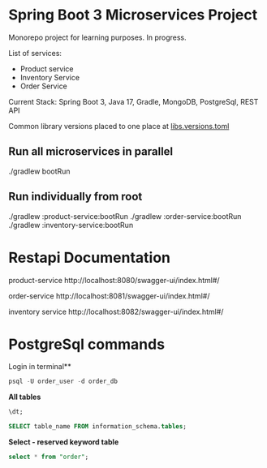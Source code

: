 # Spring Boot 3 Microservices Project

Monorepo project for learning purposes. In progress.

List of services:
 - Product service
 - Inventory Service
 - Order Service

Current Stack:
Spring Boot 3, Java 17, Gradle, MongoDB, PostgreSql, REST API

Common library versions placed to one place at [libs.versions.toml](gradle%2Flibs.versions.toml)

## Run all microservices in parallel
./gradlew bootRun

## Run individually from root

./gradlew :product-service:bootRun
./gradlew :order-service:bootRun
./gradlew :inventory-service:bootRun

# Restapi Documentation

product-service
http://localhost:8080/swagger-ui/index.html#/

order-service
http://localhost:8081/swagger-ui/index.html#/

inventory service
http://localhost:8082/swagger-ui/index.html#/

# PostgreSql commands
Login in terminal**
```sql
psql -U order_user -d order_db
```

**All tables**
```sql
\dt;
```
```sql
SELECT table_name FROM information_schema.tables;
```

**Select - reserved keyword table**
```sql
select * from "order";
```


